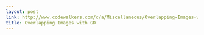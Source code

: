 ```yaml
---
layout: post
link: http://www.codewalkers.com/c/a/Miscellaneous/Overlapping-Images-with-GD/
title: Overlapping Images with GD
---
```

